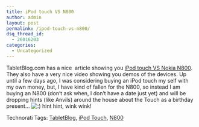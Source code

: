 ```yaml
---
title: iPod touch VS N800
author: admin
layout: post
permalink: /ipod-touch-vs-n800/
dsq_thread_id:
  - 26016203
categories:
  - Uncategorized
---
```

TabletBlog.com has a nice&nbsp; article showing you [iPod touch VS Nokia N800][1]. They also have a very nice video showing you demos of the devices. Up until a few days ago, I was considering buying an iPod touch my self with my own money, but, I have kind of fallen for the N800, so instead I am buying an N800 (don&#8217;t ask when, I don&#8217;t have a date just yet) and will be dropping hints (like Anvils) around the house about the Touch as a birthday present&#8230; <img src="http://blog.lotas-smartman.net/wp-includes/images/smilies/icon_smile.gif" alt=":)" class="wp-smiley" /> hint hint, wink wink! 

<div class="wlWriterSmartContent" id="scid:0767317B-992E-4b12-91E0-4F059A8CECA8:2c70b1a9-2fde-4401-8e59-b00cd7d6a83f" style="padding-right: 0px; display: inline; padding-left: 0px; padding-bottom: 0px; margin: 0px; padding-top: 0px">
  Technorati Tags: <a href="http://technorati.com/tags/TabletBlog" rel="tag">TabletBlog</a>, <a href="http://technorati.com/tags/iPod%20Touch" rel="tag">iPod Touch</a>, <a href="http://technorati.com/tags/N800" rel="tag">N800</a>
</div>

 [1]: http://tabletblog.com/2007/09/ipod-touch-vs-nokia-n800-filling-other.html